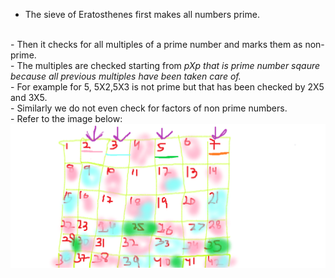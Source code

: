 - The sieve of Eratosthenes first makes all numbers prime.
<br>
- Then it checks for all multiples of a prime number and marks them as non-prime.
<br>
- The multiples are checked starting from <i>pXp that is prime number sqaure because all previous multiples have been taken care of.</i>
<br>
- For example for 5, 5X2,5X3 is not prime but that has been checked by 2X5 and 3X5.
<br>
- Similarly we do not even check for factors of non prime numbers.
<br>
- Refer to the image below:
<br>
<img src ="./Question.png">

